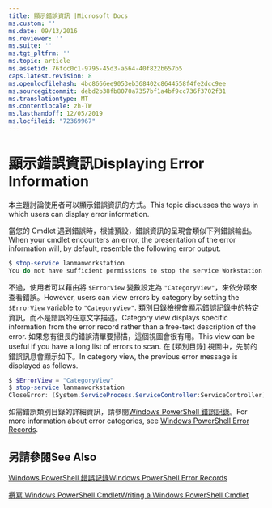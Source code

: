 ```yaml
---
title: 顯示錯誤資訊 |Microsoft Docs
ms.custom: ''
ms.date: 09/13/2016
ms.reviewer: ''
ms.suite: ''
ms.tgt_pltfrm: ''
ms.topic: article
ms.assetid: 76fcc0c1-9795-45d3-a564-40f822b657b5
caps.latest.revision: 8
ms.openlocfilehash: 4bc8666ee9053eb368402c8644558f4fe2dcc9ee
ms.sourcegitcommit: debd2b38fb8070a7357bf1a4bf9cc736f3702f31
ms.translationtype: MT
ms.contentlocale: zh-TW
ms.lasthandoff: 12/05/2019
ms.locfileid: "72369967"
---
```

# <a name="displaying-error-information"></a><span data-ttu-id="fed73-102">顯示錯誤資訊</span><span class="sxs-lookup"><span data-stu-id="fed73-102">Displaying Error Information</span></span>

<span data-ttu-id="fed73-103">本主題討論使用者可以顯示錯誤資訊的方式。</span><span class="sxs-lookup"><span data-stu-id="fed73-103">This topic discusses the ways in which users can display error information.</span></span>

<span data-ttu-id="fed73-104">當您的 Cmdlet 遇到錯誤時，根據預設，錯誤資訊的呈現會類似下列錯誤輸出。</span><span class="sxs-lookup"><span data-stu-id="fed73-104">When your cmdlet encounters an error, the presentation of the error information will, by default, resemble the following error output.</span></span>

```powershell
$ stop-service lanmanworkstation
You do not have sufficient permissions to stop the service Workstation.
```

<span data-ttu-id="fed73-105">不過，使用者可以藉由將 `$ErrorView` 變數設定為 `"CategoryView"`，來依分類來查看錯誤。</span><span class="sxs-lookup"><span data-stu-id="fed73-105">However, users can view errors by category by setting the `$ErrorView` variable to `"CategoryView"`.</span></span> <span data-ttu-id="fed73-106">類別目錄檢視會顯示錯誤記錄中的特定資訊，而不是錯誤的任意文字描述。</span><span class="sxs-lookup"><span data-stu-id="fed73-106">Category view displays specific information from the error record rather than a free-text description of the error.</span></span> <span data-ttu-id="fed73-107">如果您有很長的錯誤清單要掃描，這個視圖會很有用。</span><span class="sxs-lookup"><span data-stu-id="fed73-107">This view can be useful if you have a long list of errors to scan.</span></span> <span data-ttu-id="fed73-108">在 [類別目錄] 視圖中，先前的錯誤訊息會顯示如下。</span><span class="sxs-lookup"><span data-stu-id="fed73-108">In category view, the previous error message is displayed as follows.</span></span>

```powershell
$ $ErrorView = "CategoryView"
$ stop-service lanmanworkstation
CloseError: (System.ServiceProcess.ServiceController:ServiceController) [stop-service], ServiceCommandException
```

<span data-ttu-id="fed73-109">如需錯誤類別目錄的詳細資訊，請參閱[Windows PowerShell 錯誤記錄](./windows-powershell-error-records.md)。</span><span class="sxs-lookup"><span data-stu-id="fed73-109">For more information about error categories, see [Windows PowerShell Error Records](./windows-powershell-error-records.md).</span></span>

## <a name="see-also"></a><span data-ttu-id="fed73-110">另請參閱</span><span class="sxs-lookup"><span data-stu-id="fed73-110">See Also</span></span>

[<span data-ttu-id="fed73-111">Windows PowerShell 錯誤記錄</span><span class="sxs-lookup"><span data-stu-id="fed73-111">Windows PowerShell Error Records</span></span>](./windows-powershell-error-records.md)

[<span data-ttu-id="fed73-112">撰寫 Windows PowerShell Cmdlet</span><span class="sxs-lookup"><span data-stu-id="fed73-112">Writing a Windows PowerShell Cmdlet</span></span>](./writing-a-windows-powershell-cmdlet.md)
